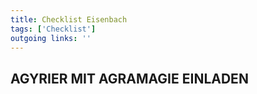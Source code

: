 ```yaml
---
title: Checklist Eisenbach  
tags: ['Checklist']
outgoing links: ''  
---
```

## AGYRIER MIT AGRAMAGIE EINLADEN

